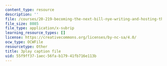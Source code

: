 ```yaml
---
content_type: resource
description: ''
file: /courses/20-219-becoming-the-next-bill-nye-writing-and-hosting-the-educational-show-january-iap-2015/55f9ff371aec56fab17941fb716e113b_A7dxk0beojA.vtt
file_size: 8085
file_type: application/x-subrip
learning_resource_types: []
license: https://creativecommons.org/licenses/by-nc-sa/4.0/
ocw_type: OCWFile
resourcetype: Other
title: 3play caption file
uid: 55f9ff37-1aec-56fa-b179-41fb716e113b
---
```

